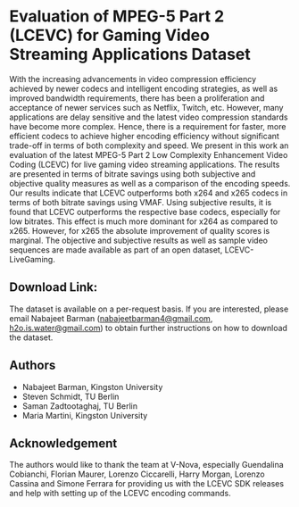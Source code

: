 # Evaluation of MPEG-5 Part 2 (LCEVC) for Gaming Video Streaming Applications Dataset

With the increasing advancements in video compression efficiency achieved by newer codecs and intelligent encoding strategies, as well as improved bandwidth requirements, there has been a proliferation and acceptance of newer services such as Netflix, Twitch, etc. However, many applications are delay sensitive and the latest video compression standards have become more complex. Hence, there is a requirement for faster, more efficient codecs to achieve higher encoding efficiency without significant trade-off in terms of both complexity and speed. We present in this work an evaluation of the latest MPEG-5 Part 2 Low Complexity Enhancement Video Coding (LCEVC) for live gaming video streaming applications. The results are presented in terms of bitrate savings using both subjective and objective quality measures as well as a comparison of the encoding speeds. Our results indicate that LCEVC outperforms both x264 and x265 codecs in terms of both bitrate savings using VMAF. Using subjective results, it is found that LCEVC outperforms the respective base codecs, especially for low bitrates. This effect is much more dominant for x264 as compared to x265. However, for x265 the absolute improvement of quality scores is marginal. The objective and subjective results as well as sample video sequences are made available as part of an open dataset, LCEVC-LiveGaming.

## Download Link:

The dataset is available on a per-request basis. 
If you are interested, please email Nabajeet Barman (nabajeetbarman4@gmail.com, h2o.is.water@gmail.com) to obtain further instructions on how to download the dataset.

## Authors

- Nabajeet Barman, Kingston University
- Steven Schmidt, TU Berlin
- Saman Zadtootaghaj, TU Berlin
- Maria Martini, Kingston University

## Acknowledgement

The authors would like to thank the team at V-Nova, especially Guendalina Cobianchi, Florian Maurer, Lorenzo Ciccarelli, Harry Morgan, Lorenzo Cassina and Simone Ferrara for providing us with the LCEVC SDK releases and help with setting up of the LCEVC encoding commands.
